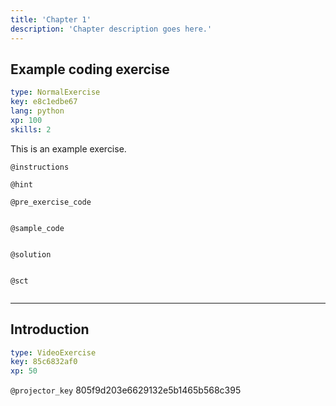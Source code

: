 ```yaml
---
title: 'Chapter 1'
description: 'Chapter description goes here.'
---
```


## Example coding exercise

```yaml
type: NormalExercise
key: e8c1edbe67
lang: python
xp: 100
skills: 2
```

This is an example exercise.

`@instructions`


`@hint`


`@pre_exercise_code`
```{python}

```

`@sample_code`
```{python}

```

`@solution`
```{python}

```

`@sct`
```{python}

```

---

## Introduction

```yaml
type: VideoExercise
key: 85c6832af0
xp: 50
```

`@projector_key`
805f9d203e6629132e5b1465b568c395
